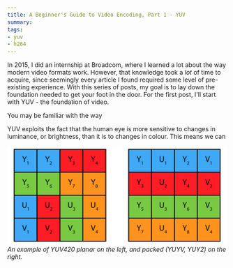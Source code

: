 ```yaml
---
title: A Beginner's Guide to Video Encoding, Part 1 - YUV
summary: 
tags:
- yuv
- h264
---
```


In 2015, I did an internship at Broadcom, where I learned a lot about the way modern video formats work. However, that knowledge took a *lot* of time to acquire, since seemingly every article I found required some level of pre-existing experience. With this series of posts, my goal is to lay down the foundation needed to get your foot in the door. For the first post, I'll start with YUV - the foundation of video.

You may be familiar with the way 




YUV exploits the fact that the human eye is more sensitive to changes in luminance, or brightness, than it is to changes in colour. This means we can 




![YUV422 planar vs. packed](/assets/img/posts/video-encoding-part-1/packed_planar.png)
*An example of YUV420 planar on the left, and packed (YUYV, YUY2) on the right.*
